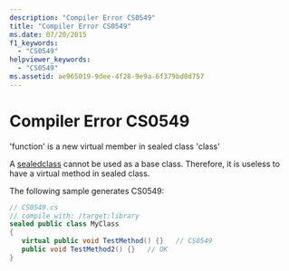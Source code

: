 ```yaml
---
description: "Compiler Error CS0549"
title: "Compiler Error CS0549"
ms.date: 07/20/2015
f1_keywords: 
  - "CS0549"
helpviewer_keywords: 
  - "CS0549"
ms.assetid: ae965019-9dee-4f28-9e9a-6f379bd0d757
---
```

# Compiler Error CS0549
'function' is a new virtual member in sealed class 'class'  
  
 A [sealed](../language-reference/keywords/sealed.md)[class](../language-reference/keywords/class.md) cannot be used as a base class.  Therefore, it is useless to have a virtual method in sealed class.  
  
 The following sample generates CS0549:  
  
```csharp  
// CS0549.cs  
// compile with: /target:library  
sealed public class MyClass  
{  
   virtual public void TestMethod() {}   // CS0549  
   public void TestMethod2() {}   // OK  
}  
```
